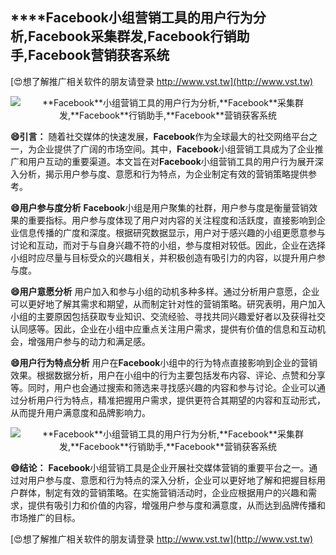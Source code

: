 ## ****Facebook**小组营销工具的用户行为分析,**Facebook**采集群发,**Facebook**行销助手,**Facebook**营销获客系统**

[😍想了解推广相关软件的朋友请登录 http://www.vst.tw](http://www.vst.tw)

 <center><img src="https://vst.tw/MP4/tuiguang/png/2.png" alt="**Facebook**小组营销工具的用户行为分析,**Facebook**采集群发,**Facebook**行销助手,**Facebook**营销获客系统"></center>

**😄引言：**
随着社交媒体的快速发展，**Facebook**作为全球最大的社交网络平台之一，为企业提供了广阔的市场空间。其中，**Facebook**小组营销工具成为了企业推广和用户互动的重要渠道。本文旨在对**Facebook**小组营销工具的用户行为展开深入分析，揭示用户参与度、意愿和行为特点，为企业制定有效的营销策略提供参考。

**😄用户参与度分析**
**Facebook**小组是用户聚集的社群，用户参与度是衡量营销效果的重要指标。用户参与度体现了用户对内容的关注程度和活跃度，直接影响到企业信息传播的广度和深度。根据研究数据显示，用户对于感兴趣的小组更愿意参与讨论和互动，而对于与自身兴趣不符的小组，参与度相对较低。因此，企业在选择小组时应尽量与目标受众的兴趣相关，并积极创造有吸引力的内容，以提升用户参与度。

**😄用户意愿分析**
用户加入和参与小组的动机多种多样。通过分析用户意愿，企业可以更好地了解其需求和期望，从而制定针对性的营销策略。研究表明，用户加入小组的主要原因包括获取专业知识、交流经验、寻找共同兴趣爱好者以及获得社交认同感等。因此，企业在小组中应重点关注用户需求，提供有价值的信息和互动机会，增强用户参与的动力和满足感。

**😄用户行为特点分析**
用户在**Facebook**小组中的行为特点直接影响到企业的营销效果。根据数据分析，用户在小组中的行为主要包括发布内容、评论、点赞和分享等。同时，用户也会通过搜索和筛选来寻找感兴趣的内容和参与讨论。企业可以通过分析用户行为特点，精准把握用户需求，提供更符合其期望的内容和互动形式，从而提升用户满意度和品牌影响力。

 <center><img src="https://vst.tw/MP4/tuiguang/png/3.png" alt="**Facebook**小组营销工具的用户行为分析,**Facebook**采集群发,**Facebook**行销助手,**Facebook**营销获客系统"></center>

**😄结论：**
**Facebook**小组营销工具是企业开展社交媒体营销的重要平台之一。通过对用户参与度、意愿和行为特点的深入分析，企业可以更好地了解和把握目标用户群体，制定有效的营销策略。在实施营销活动时，企业应根据用户的兴趣和需求，提供有吸引力和价值的内容，增强用户参与度和满意度，从而达到品牌传播和市场推广的目标。

[😍想了解推广相关软件的朋友请登录 http://www.vst.tw](http://www.vst.tw)




